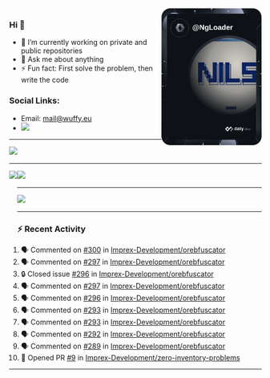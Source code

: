 <a href="https://wuffy.eu">
  <img align="right" src="https://github.com/ngloader/ngloader/blob/devcard/devcard.png" height="273" width="200" alt="NgLoader's Dev Card"/>
</a>

### Hi 👋
- 🔭 I’m currently working on private and public repositories
- 💬 Ask me about anything
- ⚡ Fun fact: First solve the problem, then write the code

### Social Links:
- Email: mail@wuffy.eu
- <img src="https://dcbadge.vercel.app/api/shield/128286216708685824?style=flat&theme=clean&compact=true" />

---

<div>
  <img src="https://github-readme-stats.vercel.app/api/wakatime?username=NgLoader&api_domain=wakapi.wuffy.dev&bg_color=282a36&title_color=ff6e96&icon_color=2F855A&text_color=ffffff&custom_title=Week%20Stats&layout=compact" />
</div>

---

<div>
  <img height="170" align="left" src="https://github-readme-stats.vercel.app/api?username=ngloader&count_private=true&include_all_commits=true&show_icons=true&theme=dracula" />
  <img src="https://github-readme-stats.vercel.app/api/top-langs/?username=ngloader&layout=compact&theme=dracula" />
</div>

---

<a href="https://github.com/ryo-ma/github-profile-trophy">
  <img width=800 src="https://github-profile-trophy.vercel.app/?username=ngloader&column=8&theme=dracula&no-frame=true"/>
</a>

---

### :zap: Recent Activity
<!--START_SECTION:activity-->
1. 🗣 Commented on [#300](https://github.com/Imprex-Development/orebfuscator/issues/300#issuecomment-1605785883) in [Imprex-Development/orebfuscator](https://github.com/Imprex-Development/orebfuscator)
2. 🗣 Commented on [#297](https://github.com/Imprex-Development/orebfuscator/issues/297#issuecomment-1591785811) in [Imprex-Development/orebfuscator](https://github.com/Imprex-Development/orebfuscator)
3. 🔒 Closed issue [#296](https://github.com/Imprex-Development/orebfuscator/issues/296) in [Imprex-Development/orebfuscator](https://github.com/Imprex-Development/orebfuscator)
4. 🗣 Commented on [#297](https://github.com/Imprex-Development/orebfuscator/issues/297#issuecomment-1591515633) in [Imprex-Development/orebfuscator](https://github.com/Imprex-Development/orebfuscator)
5. 🗣 Commented on [#296](https://github.com/Imprex-Development/orebfuscator/issues/296#issuecomment-1591511630) in [Imprex-Development/orebfuscator](https://github.com/Imprex-Development/orebfuscator)
6. 🗣 Commented on [#293](https://github.com/Imprex-Development/orebfuscator/issues/293#issuecomment-1585716280) in [Imprex-Development/orebfuscator](https://github.com/Imprex-Development/orebfuscator)
7. 🗣 Commented on [#293](https://github.com/Imprex-Development/orebfuscator/issues/293#issuecomment-1585704333) in [Imprex-Development/orebfuscator](https://github.com/Imprex-Development/orebfuscator)
8. 🗣 Commented on [#292](https://github.com/Imprex-Development/orebfuscator/issues/292#issuecomment-1585649424) in [Imprex-Development/orebfuscator](https://github.com/Imprex-Development/orebfuscator)
9. 🗣 Commented on [#289](https://github.com/Imprex-Development/orebfuscator/issues/289#issuecomment-1583269586) in [Imprex-Development/orebfuscator](https://github.com/Imprex-Development/orebfuscator)
10. 💪 Opened PR [#9](https://github.com/Imprex-Development/zero-inventory-problems/pull/9) in [Imprex-Development/zero-inventory-problems](https://github.com/Imprex-Development/zero-inventory-problems)
<!--END_SECTION:activity-->

---